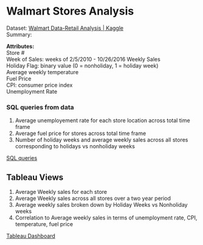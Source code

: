 # Walmart Stores Analysis 
Dataset: [Walmart Data-Retail Analysis | Kaggle](https://www.kaggle.com/vik2012kvs/walmart-dataretail-analysis?select=Walmart_Store_sales.csv)  
Summary:

**Attributes:**  
Store #  
Week of Sales: weeks of 2/5/2010 - 10/26/2016 
Weekly Sales  
Holiday Flag: binary value (0 = nonholiday, 1 = holiday week)  
Average weekly temperature  
Fuel Price  
CPI: consumer price index  
Unemployment Rate

### SQL queries from data
  1. Average unemployement rate for each store location across total time frame
  2. Average fuel price for stores across total time frame
  3. Number of holiday weeks and average weekly sales across all stores corresponding to holidays vs nonholiday weeks

[SQL queries](https://github.com/christabel-paul/Walmart_Stores_Analysis/blob/main/SQLQuery3.sql)

## Tableau Views
  1. Average Weekly sales for each store
  2. Average Weekly sales across all stores over a two year period
  3. Average weekly sales broken down by Holiday Weeks vs Nonholiday weeks
  4. Correlation to Average weekly sales in terms of unemployment rate, CPI, temperature, fuel price

[Tableau Dashboard](https://github.com/christabel-paul/Walmart_Stores_Analysis/blob/main/tableau%20snapshot_.JPG)
